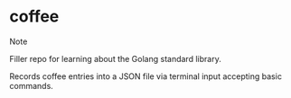 # coffee
> [!NOTE] 
> Filler repo for learning about the Golang standard library.

Records coffee entries into a JSON file via terminal input accepting basic commands.
